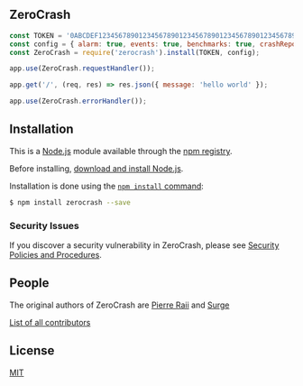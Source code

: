 ## ZeroCrash

```js
const TOKEN = '0ABCDEF12345678901234567890123456789012345678901234567890ABCDEF0';
const config = { alarm: true, events: true, benchmarks: true, crashReporting: true };
const ZeroCrash = require('zerocrash').install(TOKEN, config);

app.use(ZeroCrash.requestHandler());

app.get('/', (req, res) => res.json({ message: 'hello world' });

app.use(ZeroCrash.errorHandler());
```

## Installation

This is a [Node.js](https://nodejs.org/en/) module available through the
[npm registry](https://www.npmjs.com/).

Before installing, [download and install Node.js](https://nodejs.org/en/download/).

Installation is done using the
[`npm install` command](https://docs.npmjs.com/getting-started/installing-npm-packages-locally):

```bash
$ npm install zerocrash --save
```

### Security Issues

If you discover a security vulnerability in ZeroCrash, please see [Security Policies and Procedures](Security.md).

## People

The original authors of ZeroCrash are [Pierre Raii](https://github.com/pierreraii) and [Surge](https://github.com/surgeharb)

[List of all contributors](https://github.com/nodeward/zerocrash/graphs/contributors)

## License

  [MIT](LICENSE)
